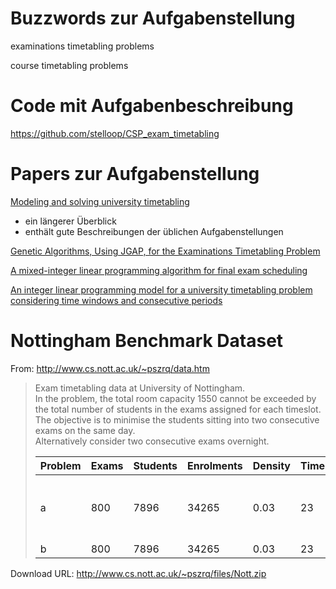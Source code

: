 # Buzzwords zur Aufgabenstellung

examinations timetabling problems

course timetabling problems

# Code mit Aufgabenbeschreibung

https://github.com/stelloop/CSP_exam_timetabling

# Papers zur Aufgabenstellung

[Modeling and solving university timetabling](https://tel.archives-ouvertes.fr/tel-01273311/document)
- ein längerer Überblick
- enthält gute Beschreibungen der üblichen Aufgabenstellungen

[Genetic Algorithms, Using JGAP, for the Examinations Timetabling Problem](https://goulassoup.wordpress.com/2011/08/22/genetic-algorithms-using-jgap-for-the-examinations-timetabling-problem/)

[A mixed-integer linear programming algorithm for final exam
scheduling](https://www.patatconference.org/patat2020/proceedings/papers/32.PATAT_2020_v2_paper_52.pdf)

[An integer linear programming model for a university timetabling problem considering time windows and consecutive periods](https://www.researchgate.net/publication/274711620_An_integer_linear_programming_model_for_a_university_timetabling_problem_considering_time_windows_and_consecutive_periods)

# Nottingham Benchmark Dataset

From: http://www.cs.nott.ac.uk/~pszrq/data.htm
> Exam timetabling data at University of Nottingham.  
> In the problem, the total room capacity 1550 cannot be exceeded 
> by the total number of students in the exams assigned for each timeslot.  
> The objective is to minimise the students sitting into two consecutive exams
> on the same day.  
> Alternatively consider two consecutive exams overnight.
>
>|Problem|Exams|Students|Enrolments|Density|Timeslots|Capacity|Objective|
>|---|---|---|---|---|---|---|---|
>|a|800|7896|34265|0.03|23|1550|to minimise consecutive exams on the same day.|
>|b|800|7896|34265|0.03|23|1550|to|minimise consecutive exams on the same day and overnight.|

Download URL: http://www.cs.nott.ac.uk/~pszrq/files/Nott.zip
